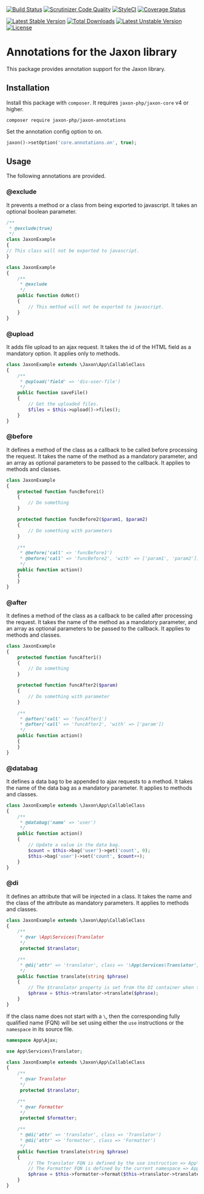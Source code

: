 [![Build Status](https://api.travis-ci.com/jaxon-php/jaxon-annotations.svg?branch=main)](https://app.travis-ci.com/github/jaxon-php/jaxon-annotations)
[![Scrutinizer Code Quality](https://scrutinizer-ci.com/g/jaxon-php/jaxon-annotations/badges/quality-score.png?b=main)](https://scrutinizer-ci.com/g/jaxon-php/jaxon-annotations/?branch=main)
[![StyleCI](https://styleci.io/repos/481695775/shield?branch=main)](https://styleci.io/repos/481695775)
[![Coverage Status](https://coveralls.io/repos/github/jaxon-php/jaxon-annotations/badge.svg?branch=main)](https://coveralls.io/github/jaxon-php/jaxon-annotations?branch=main)

[![Latest Stable Version](https://poser.pugx.org/jaxon-php/jaxon-annotations/v/stable)](https://packagist.org/packages/jaxon-php/jaxon-annotations)
[![Total Downloads](https://poser.pugx.org/jaxon-php/jaxon-annotations/downloads)](https://packagist.org/packages/jaxon-php/jaxon-annotations)
[![Latest Unstable Version](https://poser.pugx.org/jaxon-php/jaxon-annotations/v/unstable)](https://packagist.org/packages/jaxon-php/jaxon-annotations)
[![License](https://poser.pugx.org/jaxon-php/jaxon-annotations/license)](https://packagist.org/packages/jaxon-php/jaxon-annotations)

Annotations for the Jaxon library
=================================

This package provides annotation support for the Jaxon library.

Installation
------------

Install this package with `composer`.
It requires `jaxon-php/jaxon-core` v4 or higher.

```shell
composer require jaxon-php/jaxon-annotations
```

Set the annotation config option to on.

```php
jaxon()->setOption('core.annotations.on', true);
```

Usage
-----

The following annotations are provided.

### @exclude

It prevents a method or a class from being exported to javascript.
It takes an optional boolean parameter.

```php
/**
 * @exclude(true)
 */
class JaxonExample
{
// This class will not be exported to javascript.
}
```

```php
class JaxonExample
{
    /**
     * @exclude
     */
    public function doNot()
    {
        // This method will not be exported to javascript.
    }
}
```

### @upload

It adds file upload to an ajax request.
It takes the id of the HTML field as a mandatory option.
It applies only to methods.

```php
class JaxonExample extends \Jaxon\App\CallableClass
{
    /**
     * @upload('field' => 'div-user-file')
     */
    public function saveFile()
    {
        // Get the uploaded files.
        $files = $this->upload()->files();
    }
}
```

### @before

It defines a method of the class as a callback to be called before processing the request.
It takes the name of the method as a mandatory parameter, and an array as optional parameters to be passed to the callback.
It applies to methods and classes.

```php
class JaxonExample
{
    protected function funcBefore1()
    {
        // Do something
    }

    protected function funcBefore2($param1, $param2)
    {
        // Do something with parameters
    }

    /**
     * @before('call' => 'funcBefore1')
     * @before('call' => 'funcBefore2', 'with' => ['param1', 'param2'])
     */
    public function action()
    {
    }
}
```

### @after

It defines a method of the class as a callback to be called after processing the request.
It takes the name of the method as a mandatory parameter, and an array as optional parameters to be passed to the callback.
It applies to methods and classes.

```php
class JaxonExample
{
    protected function funcAfter1()
    {
        // Do something
    }

    protected function funcAfter2($param)
    {
        // Do something with parameter
    }

    /**
     * @after('call' => 'funcAfter1')
     * @after('call' => 'funcAfter2', 'with' => ['param'])
     */
    public function action()
    {
    }
}
```

### @databag

It defines a data bag to be appended to ajax requests to a method.
It takes the name of the data bag as a mandatory parameter.
It applies to methods and classes.

```php
class JaxonExample extends \Jaxon\App\CallableClass
{
    /**
     * @databag('name' => 'user')
     */
    public function action()
    {
        // Update a value in the data bag.
        $count = $this->bag('user')->get('count', 0);
        $this->bag('user')->set('count', $count++);
    }
}
```

### @di

It defines an attribute that will be injected in a class.
It takes the name and the class of the attribute as mandatory parameters.
It applies to methods and classes.

```php
class JaxonExample extends \Jaxon\App\CallableClass
{
    /**
     * @var \App\Services\Translator
     */
     protected $translator;

    /**
     * @di('attr' => 'translator', class => '\App\Services\Translator')
     */
    public function translate(string $phrase)
    {
        // The $translator property is set from the DI container when this method is called.
        $phrase = $this->translator->translate($phrase);
    }
}
```

If the class name does not start with a `\`, then the corresponding fully qualified name (FQN) will be set using
either the `use` instructions or the `namespace` in its source file.

```php
namespace App\Ajax;

use App\Services\Translator;

class JaxonExample extends \Jaxon\App\CallableClass
{
    /**
     * @var Translator
     */
     protected $translator;

    /**
     * @var Formatter
     */
     protected $formatter;

    /**
     * @di('attr' => 'translator', class => 'Translator')
     * @di('attr' => 'formatter', class => 'Formatter')
     */
    public function translate(string $phrase)
    {
        // The Translator FQN is defined by the use instruction => App\Services\Translator.
        // The Formatter FQN is defined by the current namespace => App\Ajax\Formatter.
        $phrase = $this->formatter->format($this->translator->translate($phrase));
    }
}
```
